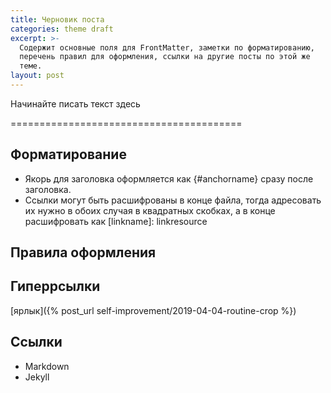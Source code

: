 ```yaml
---
title: Черновик поста
categories: theme draft
excerpt: >-
  Содержит основные поля для FrontMatter, заметки по форматированию,
  перечень правил для оформления, ссылки на другие посты по этой же
  теме.
layout: post
---
```


Начинайте писать текст здесь

========================================

## Форматирование

- Якорь для заголовка оформляется как {#anchorname} сразу после
  заголовка.
- Ссылки могут быть расшифрованы в конце файла, тогда адресовать их
  нужно в обоих случая в квадратных скобках, а в конце расшифровать
  как [linkname]: linkresource

## Правила оформления

## Гиперрсылки

[ярлык]({% post_url self-improvement/2019-04-04-routine-crop %})

## Ссылки

- Markdown
- Jekyll
